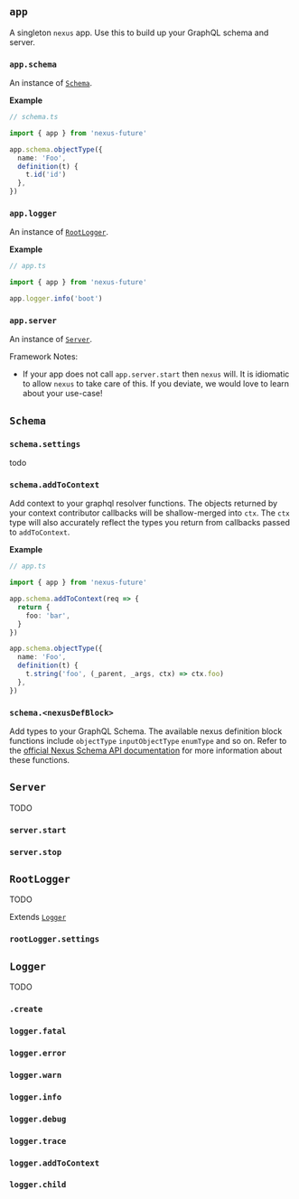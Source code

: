 ## `app`

A singleton `nexus` app. Use this to build up your GraphQL schema and server.

### `app.schema`

An instance of [`Schema`](#schema).

**Example**

```ts
// schema.ts

import { app } from 'nexus-future'

app.schema.objectType({
  name: 'Foo',
  definition(t) {
    t.id('id')
  },
})
```

### `app.logger`

An instance of [`RootLogger`](#rootlogger).

**Example**

```ts
// app.ts

import { app } from 'nexus-future'

app.logger.info('boot')
```

### `app.server`

An instance of [`Server`](#server).

Framework Notes:

- If your app does not call `app.server.start` then `nexus` will. It is
  idiomatic to allow `nexus` to take care of this. If you deviate, we would love
  to learn about your use-case!

## `Schema`

### `schema.settings`

todo

### `schema.addToContext`

Add context to your graphql resolver functions. The objects returned by your context contributor callbacks will be shallow-merged into `ctx`. The `ctx` type will also accurately reflect the types you return from callbacks passed to `addToContext`.

**Example**

```ts
// app.ts

import { app } from 'nexus-future'

app.schema.addToContext(req => {
  return {
    foo: 'bar',
  }
})

app.schema.objectType({
  name: 'Foo',
  definition(t) {
    t.string('foo', (_parent, _args, ctx) => ctx.foo)
  },
})
```

### `schema.<nexusDefBlock>`

Add types to your GraphQL Schema. The available nexus definition block functions include `objectType` `inputObjectType` `enumType` and so on. Refer to the [official Nexus Schema API documentation](https://nexus.js.org/docs/api-objecttype) for more information about these functions.

## `Server`

TODO

### `server.start`

### `server.stop`

## `RootLogger`

TODO

Extends [`Logger`](#logger)

### `rootLogger.settings`

## `Logger`

TODO

### `.create`

### `logger.fatal`

### `logger.error`

### `logger.warn`

### `logger.info`

### `logger.debug`

### `logger.trace`

### `logger.addToContext`

### `logger.child`
